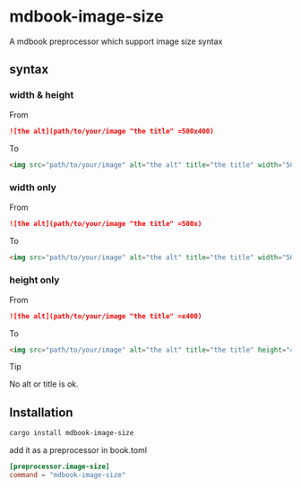 ﻿# mdbook-image-size

A mdbook preprocessor which support image size syntax

## syntax

### width & height

From

```md
![the alt](path/to/your/image "the title" =500x400)
```

To

```html
<img src="path/to/your/image" alt="the alt" title="the title" width="500" height="400">
```

### width only

From

```md
![the alt](path/to/your/image "the title" =500x)
```

To

```html
<img src="path/to/your/image" alt="the alt" title="the title" width="500"> 
```

### height only

From

```md
![the alt](path/to/your/image "the title" =x400)
```

To

```html
<img src="path/to/your/image" alt="the alt" title="the title" height="400">
```

> [!TIP]
> No alt or title is ok.

## Installation

```sh
cargo install mdbook-image-size
```

add it as a preprocessor in book.toml

```toml
[preprocessor.image-size]
command = "mdbook-image-size"
```

